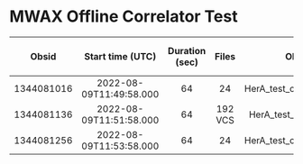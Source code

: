 # MWAX Offline Correlator Test

| Obsid | Start time (UTC) | Duration (sec) | Files | Obs Name | Creator | GroupID | ProjectID | RA/Dec | PC RA/Dec | Az/El | LST in deg | Gridpoint |
| :---: | :--------------: | :------------: | :---: | :------: | :-----: | :-----: | :-------: | :----: | :-------: | :---: | :--------: | :-------: |
| 1344081016 | 2022-08-09T11:49:58.000 | 64 | 24 | HerA_test_corr1_HerA_Ch121 | andrew | 1344081016 | C001 | 252.0 / 1.6 | 252.8 / 5.0 | 0.0 / 61.7 | 252.2 | 45 |
| 1344081136 | 2022-08-09T11:51:58.000 | 64 | 192 VCS | HerA_test_vcs_HerA_Ch121 | andrew | 1344081136 | C001 | 252.5 / 1.6 | 252.8 / 5.0 | 0.0 / 61.7 | 252.7 | 45 |
| 1344081256 | 2022-08-09T11:53:58.000 | 64 | 24 | HerA_test_corr2_HerA_Ch121 | andrew | 1344081256 | C001 | 253.0 / 1.6 | 252.8 / 5.0 | 0.0 / 61.7 | 253.2 | 45 |
